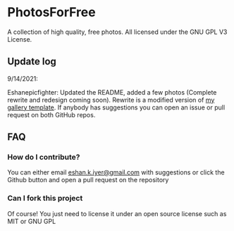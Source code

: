 # PhotosForFree
A collection of high quality, free photos. All licensed under the GNU GPL V3 License.

## Update log

9/14/2021:

Eshanepicfighter: Updated the README, added a few photos (Complete rewrite and redesign coming soon). Rewrite is a modified version of <a href="www.github.com/Eshanepicfighter/react-example-gallery">my gallery template</a>. If anybody has suggestions you can open an issue or pull request on both GitHub repos.

## FAQ

### How do I contribute?

You can either email eshan.k.iyer@gmail.com with suggestions or click the Github button and open a pull request on the repository

### Can I fork this project
              
Of course! You just need to license it under an open source license such as MIT or GNU GPL

